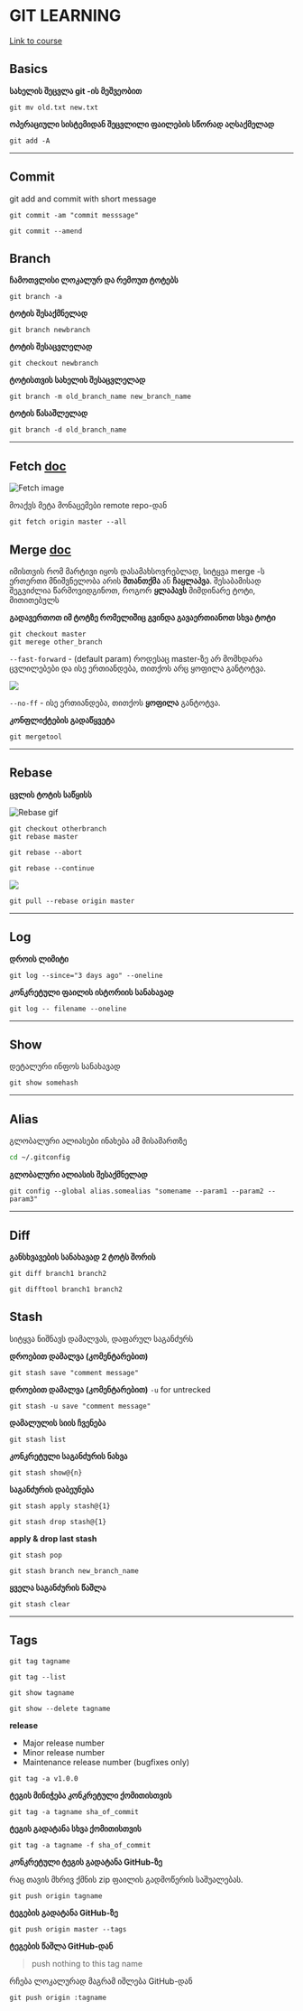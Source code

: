 # GIT LEARNING
[Link to course](https://www.udemy.com/course/git-complete/)

## Basics

**სახელის შეცვლა git -ის მეშვეობით**
```git
git mv old.txt new.txt
```

**ოპერაციული სისტემიდან შეცვლილი ფაილების სწორად აღსაქმელად**
```git
git add -A
```
---

## Commit 

git add and commit with short message
```git
git commit -am "commit messsage"
```

```git
git commit --amend
```
## Branch

**ჩამოთვლისი ლოკალურ და რემოუთ ტოტებს**
```git
git branch -a
```

**ტოტის შესაქმნელად**
```git
git branch newbranch
```


**ტოტის შესაცვლელად**
```git
git checkout newbranch
```

**ტოტისთვის სახელის შესაცვლელად**
```git
git branch -m old_branch_name new_branch_name
```

**ტოტის წასაშლელად**
```git
git branch -d old_branch_name
```
---
## Fetch [doc](https://git-scm.com/docs/git-fetch)
![Fetch image](https://www.edureka.co/community/?qa=blob&qa_blobid=5756095483457844058)

მოაქვს მეტა მონაცემები remote repo-დან
```git
git fetch origin master --all
```

## Merge [doc](https://git-scm.com/docs/git-merge)

იმისთვის რომ მარტივი იყოს დასამახსოვრებლად, სიტყვა merge -ს ერთერთი მნიშვნელობა არის __შთანთქმა__ ან __ჩაყლაპვა__. შესაბამისად შეგვიძლია წარმოვიდგინოთ, როგორ __ყლაპავს__ მიმდინარე ტოტი, მითითებულს


**გადავერთოთ იმ ტოტზე რომელიშიც გვინდა გავაერთიანოთ სხვა ტოტი**
```git
git checkout master
git merege other_branch 
```

`--fast-forward` - (default param) როდესაც master-ზე არ მომხდარა ცვლილებები და ისე ერთიანდება, თითქოს არც ყოფილა განტოტვა.

![](https://res.cloudinary.com/practicaldev/image/fetch/s--np1tGOur--/c_limit%2Cf_auto%2Cfl_progressive%2Cq_66%2Cw_880/https://i.imgur.com/hNZADrt.gif)


`--no-ff` - ისე ერთიანდება, თითქოს __ყოფილა__ განტოტვა.

**კონფლიქტების გადაწყვეტა**
```git
git mergetool
```
---
## Rebase
**ცვლის ტოტის საწყისს**

![Rebase gif](https://res.cloudinary.com/practicaldev/image/fetch/s--5J2KO7OU--/c_limit%2Cf_auto%2Cfl_progressive%2Cq_66%2Cw_880/https://dev-to-uploads.s3.amazonaws.com/uploads/articles/rf2gl1srlyiksxvbws3z.gif)

```git
git checkout otherbranch
git rebase master
```

```git
git rebase --abort
```

```git
git rebase --continue
```

![](https://cdn.hackernoon.com/hn-images/1*IxDdJ5CygvSWdD8MCNpZNg.gif)


```git
git pull --rebase origin master
```
---
## Log 


**დროის ლიმიტი**
```git
git log --since="3 days ago" --oneline
```

**კონკრეტული ფაილის ისტორიის სანახავად**
```git
git log -- filename --oneline
```

---
## Show 
დეტალური ინფოს სანახავად

```git
git show somehash
```

---
## Alias

გლობალური ალიასები ინახება ამ მისამართზე
```bash
cd ~/.gitconfig
```

**გლობალური ალიასის შესაქმნელად**
```git
git config --global alias.somealias "somename --param1 --param2 --param3"
```
---
## Diff
**განსხვავების სანახავად 2 ტოტს შორის**
```git
git diff branch1 branch2
```

```git
git difftool branch1 branch2
```


## Stash
სიტყვა ნიშნავს დამალვას, დაფარულ საგანძურს

**დროებით დამალვა (კომენტარებით)**
```git
git stash save "comment message"
```

**დროებით დამალვა (კომენტარებით)**
`-u` for untrecked
```git
git stash -u save "comment message"
```
**დამალულის სიის ჩვენება**

```git
git stash list
```
**კონკრეტული საგანძურის ნახვა**
```git
git stash show@{n}
```
**საგანძურის დაბეუნება**
```git
git stash apply stash@{1}
```

```git
git stash drop stash@{1}
```

**apply & drop last stash**
```git
git stash pop
```

```git
git stash branch new_branch_name
```

**ყველა საგანძურის წაშლა**
```git
git stash clear
```
---
## Tags

```git
git tag tagname
```

```git
git tag --list
```

```git
git show tagname
```


```git
git show --delete tagname
```

**release** 
- Major release number
- Minor release number
- Maintenance release number (bugfixes only)

```git
git tag -a v1.0.0
```

**ტეგის მინიჭება კონკრეტული ქომითისთვის**
```git
git tag -a tagname sha_of_commit
```

**ტეგის გადატანა სხვა ქომითისთვის**
```git
git tag -a tagname -f sha_of_commit
```

**კონკრეტული ტეგის გადატანა GitHub-ზე**

რაც თავის მხრივ ქმნის zip ფაილის გადმოწერის საშუალებას.
```git
git push origin tagname
```


**ტეგების გადატანა GitHub-ზე**

```git
git push origin master --tags
```

**ტეგების წაშლა GitHub-დან**

> push nothing to this tag name

რჩება ლოკალურად მაგრამ იშლება GitHub-დან
```git
git push origin :tagname
```
